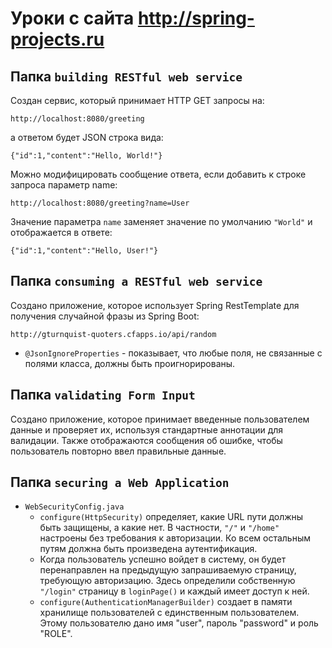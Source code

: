 # Уроки с сайта http://spring-projects.ru

## Папка ``building RESTful web service``
Создан сервис, который принимает HTTP GET запросы на: 

``http://localhost:8080/greeting``

а ответом будет JSON строка вида: 

``{"id":1,"content":"Hello, World!"}``

Можно модифицировать сообщение ответа, если добавить к строке запроса параметр name:

``http://localhost:8080/greeting?name=User``

Значение параметра ``name`` заменяет значение по умолчанию ``"World"`` и отображается в ответе:

``{"id":1,"content":"Hello, User!"}``

## Папка ``consuming a RESTful web service``

Создано приложение, которое использует Spring RestTemplate для получения случайной фразы из Spring Boot:

``http://gturnquist-quoters.cfapps.io/api/random``

- ``@JsonIgnoreProperties`` - показывает, что любые поля, не связанные с полями класса, должны быть проигнорированы.


## Папка ``validating Form Input``
Создано приложение, которое принимает введенные пользователем данные и проверяет их, используя стандартные аннотации для валидации. Также отображаются сообщения об ошибке, чтобы пользователь повторно ввел правильные данные.

## Папка ``securing a Web Application``

- ``WebSecurityConfig.java``
    - ``configure(HttpSecurity)`` определяет, какие URL пути должны быть защищены, а какие нет. В частности, ``"/"`` и ``"/home"`` настроены без требования к авторизации. Ко всем остальным путям должна быть произведена аутентификация. 
    - Когда пользователь успешно войдет в систему, он будет перенаправлен на предыдущую запрашиваемую страницу, требующую авторизацию. Здесь определили собственную ``"/login"`` страницу в ``loginPage()`` и каждый имеет доступ к ней. 
    - ``configure(AuthenticationManagerBuilder)`` создает в памяти хранилище пользователей с единственным пользователем. Этому пользователю дано имя "user", пароль "password" и роль "ROLE". 

